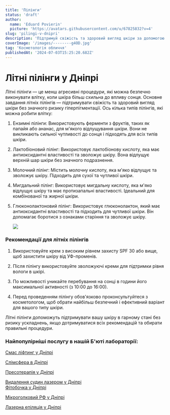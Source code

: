 ```yaml
---
title: 'Пілінги'
status: 'draft'
author:
  name: 'Eduard Povierin'
  picture: 'https://avatars.githubusercontent.com/u/67825832?v=4'
slug: 'pilingi-v-dnipri'
description: 'Підтримуй свіжість та здоровий вигляд шкіри за допомогою літнього пілінгу у Дніпрі'
coverImage: '/images/--------g4OD.jpg'
tag: 'Косметологія обличчя'
publishedAt: '2024-07-03T15:25:20.682Z'
---
```


# Літні пілінги у Дніпрі

Літні пілінги — це менш агресивні процедури, які можна безпечно виконувати влітку, коли шкіра більш схильна до впливу сонця. Основне завдання літніх пілінгів — підтримувати свіжість та здоровий вигляд шкіри без значного ризику гіперпігментації. Ось кілька типів пілінгів, які можна робити влітку:

1. Ензимні пілінги: Використовують ферменти з фруктів, таких як папайя або ананас, для м'якого відлущування шкіри. Вони не викликають сильної чутливості до сонця і підходять для всіх типів шкіри.

2. Лактобіоновий пілінг: Використовує лактобіонову кислоту, яка має антиоксидантні властивості та зволожує шкіру. Вона відлущує верхній шар шкіри без значного подразнення.

3. Молочний пілінг: Містить молочну кислоту, яка м'яко відлущує та зволожує шкіру. Підходить для сухої та чутливої шкіри.

4. Мигдальний пілінг: Використовує мигдальну кислоту, яка м'яко відлущує шкіру та має протизапальні властивості. Ідеальний для комбінованої та жирної шкіри.

5. Глюконолактоновий пілінг: Використовує глюконолактон, який має антиоксидантні властивості та підходить для чутливої шкіри. Він допомагає боротися з ознаками старіння та зволожує шкіру.

   ![](/images/--------g4od-Q2OT.jpg)

### Рекомендації для літніх пілінгів

1. Використовуйте крем з високим рівнем захисту SPF 30 або вище, щоб захистити шкіру від УФ-променів.

2. Після пілінгу використовуйте зволожуючі креми для підтримки рівня вологи в шкірі.

3. По можливості уникайте перебування на сонці в години його максимальної активності (з 10:00 до 16:00).

4. Перед проведенням пілінгу обов'язково проконсультуйтеся з косметологом, щоб обрати найбільш безпечний і ефективний варіант для вашого типу шкіри.

Літні пілінги допоможуть підтримувати вашу шкіру в гарному стані без ризику ускладнень, якщо дотримуватися всіх рекомендацій та обирати правильні процедури.

### Найпопулірніші послугу в нашій Б'юті лабораторії:

[Смас ліфтинг у Дніпрі](https://cosmetcab.dp.ua/services/Smas-lifting-v-Dnipri)

[Слімсфера в Дніпрі](https://cosmetcab.dp.ua/services/Slimsfera-v-Dnipri)

[Пресотерапія у Дніпрі](https://cosmetcab.dp.ua/services/Presoterapiya-v-Dnipri)

[Видалення судин лазером у Дніпрі](https://cosmetcab.dp.ua/outstatic/services/vydalennya-sudin-lazerom-y-dnipri)\
[Фітобочка у Дніпрі](https://cosmetcab.dp.ua/services/Fitobochka-v-Dnipri)

[Мікроголковий РФ у Дніпрі](https://cosmetcab.dp.ua/services/Mikroholkovyy-RF-v-Dnipri)

[Лазерна епіляція у Дніпрі](services/Lazerna-epilyatsiya-v-Dnipri)